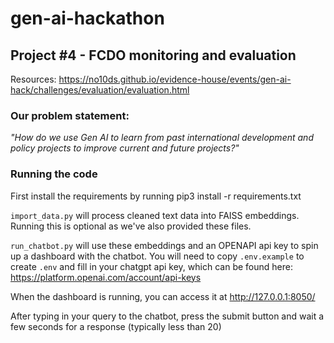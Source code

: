 # gen-ai-hackathon

## Project #4 - FCDO monitoring and evaluation
Resources: https://no10ds.github.io/evidence-house/events/gen-ai-hack/challenges/evaluation/evaluation.html

### Our problem statement:
*"How do we use Gen AI to learn from past international development and policy projects to improve current and future projects?"*

### Running the code
First install the requirements by running pip3 install -r requirements.txt

`import_data.py` will process cleaned text data into FAISS embeddings. Running this is optional as we've also provided these files.

`run_chatbot.py` will use these embeddings and an OPENAPI api key to spin up a dashboard with the chatbot. You will need to copy `.env.example` to create `.env` and fill in your chatgpt api key, which can be found here: https://platform.openai.com/account/api-keys

When the dashboard is running, you can access it at http://127.0.0.1:8050/

After typing in your query to the chatbot, press the submit button and wait a few seconds for a response (typically less than 20)